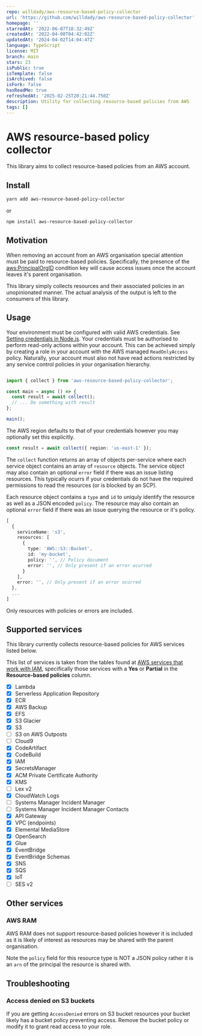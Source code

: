 ```yaml
---
repo: willdady/aws-resource-based-policy-collector
url: 'https://github.com/willdady/aws-resource-based-policy-collector'
homepage: ''
starredAt: '2022-06-07T18:32:49Z'
createdAt: '2022-04-08T04:42:02Z'
updatedAt: '2024-04-02T14:04:47Z'
language: TypeScript
license: MIT
branch: main
stars: 23
isPublic: true
isTemplate: false
isArchived: false
isFork: false
hasReadMe: true
refreshedAt: '2025-02-25T20:21:44.750Z'
description: Utility for collecting resource-based policies from AWS
tags: []
---
```


# AWS resource-based policy collector

This library aims to collect resource-based policies from an AWS account.

## Install

```bash
yarn add aws-resource-based-policy-collector
```
or
```bash
npm install aws-resource-based-policy-collector
```

## Motivation

When removing an account from an AWS organisation special attention must be paid to resource-based policies. Specifically, the presence of the [aws:PrincipalOrgID](https://docs.aws.amazon.com/IAM/latest/UserGuide/reference_policies_condition-keys.html#condition-keys-principalorgid) condition key will cause access issues once the account leaves it's parent organisation.

This library simply collects resources and their associated policies in an unopinionated manner. The actual analysis of the output is left to the consumers of this library.

## Usage

Your environment must be configured with valid AWS credentials. See [Setting credentials in Node.js][credentials]. Your credentials must be authorised to perform read-only actions within your account. This can be achieved simply by creating a role in your account with the AWS managed `ReadOnlyAccess` policy. Naturally, your account must also not have read actions restricted by any service control policies in your organisation hierarchy.

```typescript

import { collect } from 'aws-resource-based-policy-collector';

const main = async () => {
  const result = await collect();
  // ... Do something with result
};

main();
```

The AWS region defaults to that of your credentials however you may optionally set this explicitly.

```typescript
const result = await collect({ region: 'us-east-1' });
```

The `collect` function returns an array of objects per-service where each service object contains an array of `resource` objects. The service object may also contain an optional `error` field if there was an issue listing resources. This typically ocurrs if your credentials do not have the required permissions to read the resources (or is blocked by an SCP).

Each resource object contains a `type` and `id` to uniquly identify the resource as well as a JSON encoded `policy`. The resource may also contain an optional `error` field if there was an issue querying the resource or it's policy.

```typescript
[
  {
    serviceName: 's3',
    resources: [
      {
        type: 'AWS::S3::Bucket',
        id: 'my-bucket',
        policy: '', // Policy document
        error: '', // Only present if an error ocurred
      }
    ],
    error: '', // Only present if an error ocurred
  },
  ...
]
```

Only resources with policies or errors are included.

## Supported services

This library currently collects resource-based policies for AWS services listed below. 

This list of services is taken from the tables found at [AWS services that work with IAM][services], specifically those services with a **Yes** or **Partial** in the **Resource-based policies** column.

- [x]  Lambda
- [x]  Serverless Application Repository
- [x]  ECR
- [x]  AWS Backup
- [x]  EFS
- [x]  S3 Glacier
- [x]  S3
- [ ]  S3 on AWS Outposts
- [ ]  Cloud9
- [x]  CodeArtifact
- [x]  CodeBuild
- [x]  IAM
- [x]  SecretsManager
- [x]  ACM Private Certificate Authority
- [x]  KMS
- [ ]  Lex v2
- [x]  CloudWatch Logs
- [ ]  Systems Manager Incident Manager
- [ ]  Systems Manager Incident Manager Contacts
- [x]  API Gateway
- [x]  VPC (endpoints)
- [x]  Elemental MediaStore
- [x]  OpenSearch
- [x]  Glue
- [x]  EventBridge
- [x]  EventBridge Schemas
- [x]  SNS
- [x]  SQS
- [x]  IoT
- [ ]  SES v2

## Other services

### AWS RAM

AWS RAM does not support resource-based policies however it is included as it is likely of interest as resources may be shared with the parent organisation.

Note the `policy` field for this resource type is NOT a JSON policy rather it is an `arn` of the principal the resource is shared with.

## Troubleshooting

### Access denied on S3 buckets

If you are getting `AccessDenied` errors on S3 bucket resources your bucket likely has a bucket policy preventing access. Remove the bucket policy or modify it to grant read access to your role.

[services]: https://docs.aws.amazon.com/IAM/latest/UserGuide/reference_aws-services-that-work-with-iam.html
[credentials]: https://docs.aws.amazon.com/sdk-for-javascript/v3/developer-guide/setting-credentials-node.html
